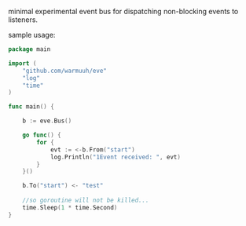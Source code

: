 minimal experimental event bus for dispatching non-blocking events to listeners.

sample usage:

```go
package main

import (
	"github.com/warmuuh/eve"
	"log"
	"time"
)

func main() {

	b := eve.Bus()

	go func() {
		for {
			evt := <-b.From("start")
			log.Println("1Event received: ", evt)
		}
	}()

	b.To("start") <- "test"
	
	//so goroutine will not be killed... 
	time.Sleep(1 * time.Second)
}
```